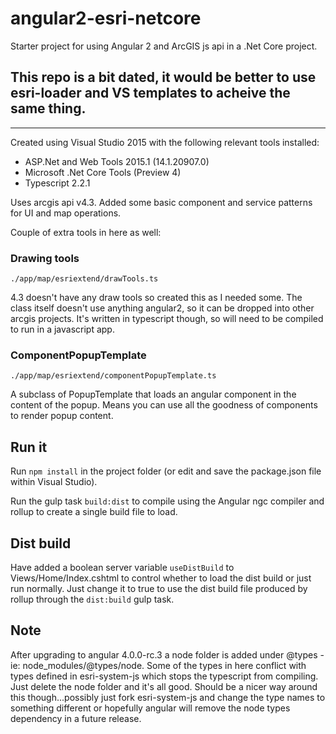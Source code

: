 # angular2-esri-netcore
Starter project for using Angular 2 and ArcGIS js api in a .Net Core project.

## This repo is a bit dated, it would be better to use esri-loader and VS templates to acheive the same thing.


------------------------------------------------------

Created using Visual Studio 2015 with the following relevant tools installed:
  - ASP.Net and Web Tools 2015.1 (14.1.20907.0)
  - Microsoft .Net Core Tools (Preview 4)
  - Typescript 2.2.1

Uses arcgis api v4.3. Added some basic component and service patterns for UI and map operations.

Couple of extra tools in here as well:
### Drawing tools
`./app/map/esriextend/drawTools.ts`

4.3 doesn't have any draw tools so created this as I needed some. The class itself doesn't use anything angular2, so it can be dropped into other arcgis projects. It's written in typescript though, so will need to be compiled to run in a javascript app.

### ComponentPopupTemplate
`./app/map/esriextend/componentPopupTemplate.ts`

A subclass of PopupTemplate that loads an angular component in the content of the popup. Means you can use all the goodness of components to render popup content.

## Run it
Run `npm install` in the project folder (or edit and save the package.json file within Visual Studio).

Run the gulp task `build:dist` to compile using the Angular ngc compiler and rollup to create a single build file to load.

## Dist build
Have added a boolean server variable `useDistBuild` to Views/Home/Index.cshtml to control whether to load the dist build or just run normally. Just change it to true to use the dist build file produced by rollup through the `dist:build` gulp task.

## Note
After upgrading to angular 4.0.0-rc.3 a node folder is added under @types - ie: node_modules/@types/node. Some of the types in here conflict with types defined in esri-system-js which stops the typescript from compiling. Just delete the node folder and it's all good. Should be a nicer way around this though...possibly just fork esri-system-js and change the type names to something different or hopefully angular will remove the node types dependency in a future release.


